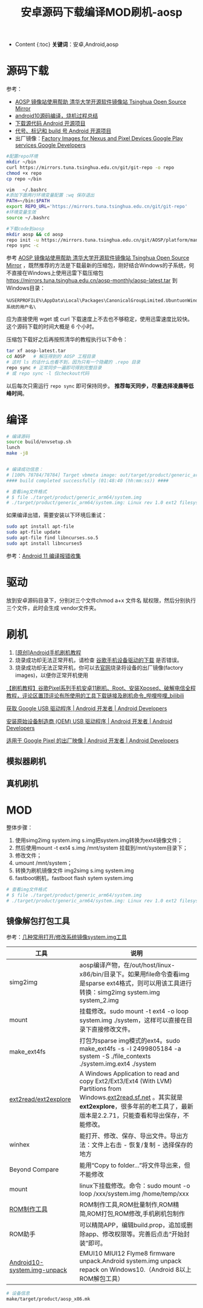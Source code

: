 ﻿---
layout:		post
category:	"android"
title:		"安卓源码下载编译MOD刷机-aosp"

tags:		[android]
---
- Content
{:toc}
**关键词**：安卓,Android,aosp







# 源码下载

参考：

- [AOSP  镜像站使用帮助  清华大学开源软件镜像站  Tsinghua Open Source Mirror](https://mirrors.tuna.tsinghua.edu.cn/help/AOSP/)
- [android10源码编译，烧机过程总结](https://www.cnblogs.com/hjysama/p/13469804.html)
- [下载源代码    Android 开源项目](https://source.android.google.cn/docs/setup/build/downloading)
- [代号、标记和 build 号   Android 开源项目](https://source.android.google.cn/docs/setup/start/build-numbers#source-code-tags-and-builds)
- 出厂镜像：[Factory Images for Nexus and Pixel Devices   Google Play services   Google Developers](https://developers.google.cn/android/images)

```bash
#配置repo环境
mkdir ~/bin
curl https://mirrors.tuna.tsinghua.edu.cn/git/git-repo -o repo
chmod +x repo
cp repo ~/bin

vim   ~/.bashrc
#添加下面两行环境变量配置 :wq 保存退出
PATH=~/bin:$PATH
export REPO_URL='https://mirrors.tuna.tsinghua.edu.cn/git/git-repo'
#环境变量生效
source ~/.bashrc

#下载code到aosp
mkdir aosp && cd aosp
repo init -u https://mirrors.tuna.tsinghua.edu.cn/git/AOSP/platform/manifest -b android-10.0.0_r36
repo sync -c
```

参考 [AOSP  镜像站使用帮助  清华大学开源软件镜像站  Tsinghua Open Source Mirror](https://mirrors.tuna.tsinghua.edu.cn/help/AOSP/) ，既然推荐的方法是下载最新的压缩包，刚好结合Windows的子系统，何不直接在Windows上使用迅雷下载压缩包 https://mirrors.tuna.tsinghua.edu.cn/aosp-monthly/aosp-latest.tar 到Windows目录：

```
%USERPROFILE%\AppData\Local\Packages\CanonicalGroupLimited.UbuntuonWindows_79rhkp1fndgsc\LocalState\rootfs\home\子系统的用户名\
```

应为直接使用 wget 或 curl 下载速度上不去也不够稳定，使用迅雷速度比较快。这个源码下载的时间大概是 6 个小时。



压缩包下载好之后再按照清华的教程执行以下命令：

```bash
tar xf aosp-latest.tar
cd AOSP   # 解压得到的 AOSP 工程目录
# 这时 ls 的话什么也看不到，因为只有一个隐藏的 .repo 目录
repo sync # 正常同步一遍即可得到完整目录
# 或 repo sync -l 仅checkout代码
```

以后每次只需运行 `repo sync` 即可保持同步。 **推荐每天同步，尽量选择凌晨等低峰时间**。





# 编译

```bash
# 编译源码
source build/envsetup.sh
lunch
make -j8


# 编译成功信息：
# [100% 78784/78784] Target vbmeta image: out/target/product/generic_arm64/vbmeta.img
#### build completed successfully (01:48:40 (hh:mm:ss)) ####

# 查看img文件格式
# $ file ./target/product/generic_arm64/system.img
# ./target/product/generic_arm64/system.img: Linux rev 1.0 ext2 filesystem data, UUID=eed8effd-4c40-4397-b50f-bac2b770e7ef (extents) (large files) (huge files)
```





如果编译出错，需要安装以下环境后重试：

```bash
sudo apt install apt-file
sudo apt-file update
sudo apt-file find libncurses.so.5
sudo apt install libncurses5
```

参考：[Android 11 编译报错收集](https://blog.csdn.net/qq_40731414/article/details/120395916)



# 驱动

放到安卓源码目录下，分别对三个文件chmod a+x 文件名 赋权限，然后分别执行三个文件，此时会生成 vendor文件夹。



# 刷机

1. [[原创]Android手机刷机教程](https://bbs.pediy.com/thread-266572.htm)
1. 烧录成功却无法正常开机，请检查 [谷歌手机设备驱动的下载](https://developers.google.cn/android/drivers) 是否错误。
2. 烧录成功却无法正常开机，你可以去[官网](https://developers.google.com/android/images)烧录将设备的出厂镜像(factory images)，以便你正常开机使用





[【刷机教程】谷歌Pixel系列手机安卓11刷机、Root、安装Xposed、破解电信全程教程，评论区置顶评论有所使用的工具下载链接及刷机命令_哔哩哔哩_bilibili](https://www.bilibili.com/video/BV1NA411L78Q/?vd_source=151c87469d92e70e43c55eada781a068)

[获取 Google USB 驱动程序  |  Android 开发者  |  Android Developers](https://developer.android.google.cn/studio/run/win-usb)

[安装原始设备制造商 (OEM) USB 驱动程序  |  Android 开发者  |  Android Developers](https://developer.android.google.cn/studio/run/oem-usb#InstallingDriver)

[适用于 Google Pixel 的出厂映像  |  Android 开发者  |  Android Developers](https://developer.android.com/about/versions/13/download?hl=zh-cn)



## 模拟器刷机



## 真机刷机



# MOD

整体步骤：

1. 使用simg2img system.img s.img把system.img转换为ext4镜像文件；
2. 然后使用mount -t ext4 s.img /mnt/system 挂载到/mnt/system目录下；
3. 修改文件；
4. umount /mnt/system；
5. 转换为刷机镜像文件 img2simg s.img system.img
6. fastboot刷机，fastboot flash sytem system.img

```bash
# 查看img文件格式
# $ file ./target/product/generic_arm64/system.img
# ./target/product/generic_arm64/system.img: Linux rev 1.0 ext2 filesystem data, UUID=eed8effd-4c40-4397-b50f-bac2b770e7ef (extents) (large files) (huge files)
```

## 镜像解包打包工具

参考：[几种常用打开/修改系统镜像system.img工具](https://blog.csdn.net/birencs/article/details/123488795)

| 工具                                                         | 说明                                                         |
| ------------------------------------------------------------ | ------------------------------------------------------------ |
| simg2img                                                     | aosp编译产物，在/out/host/linux-x86/bin/目录下。如果用file命令查看img是sparse  ext4格式，则可以用该工具进行转换：simg2img system.img  system_2.img |
| mount                                                        | 挂载修改。sudo mount -t ext4 -o loop system.img ./system，这样可以直接在目录下直接修改文件。 |
| make_ext4fs                                                  | 打包为sparse img模式的ext4。sudo make_ext4fs -s -l 2499805184 -a system -S ./file_contexts ./system.img.ext4 ./system |
| [ext2read/ext2explore](https://github.com/mregmi/ext2read)   | A Windows Application to read and copy Ext2/Ext3/Ext4 (With LVM) Partitions from Windows.[ext2read.sf.net](http://ext2read.sf.net/) 。其实就是**ext2explore**，很多年前的老工具了，最新版本是2.2.71，只能查看和导出保存，不能修改。 |
| winhex                                                       | 能打开、修改、保存、导出文件。导出方法：文件上右击 - 恢复/复制 - 选择保存的地方 |
| Beyond Compare                                               | 能用“Copy to folder…”将文件导出来，但不能修改                |
| mount                                                        | linux下挂载修改。命令：sudo mount -o loop /xxx/system.img  /home/temp/xxx |
| [ROM制作工具](http://www.rom.cn)                             | ROM制作工具,ROM批量制作,ROM精简,ROM打包,ROM修改,手机刷机包制作 |
| ROM助手                                                      | 可以精简APP，编辑build.prop，追加或删除app、修改权限等。完善后点击“开始封装”即可。 |
| [Android10-system.img-unpack](https://github.com/upleung/Android10-system.img-unpack) | EMUI10 MIUI12 Flyme8 firmware unpack.Android system.img unpack repack on Windows10.（Android 8以上 ROM解包工具） |



```bash
# 设备信息
make/target/product/aosp_x86.mk
```

